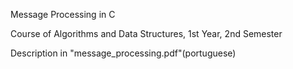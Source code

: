 Message Processing in C

Course of Algorithms and Data Structures, 1st Year, 2nd Semester

Description in "message_processing.pdf"(portuguese)
